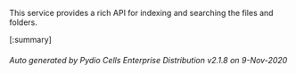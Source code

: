 






This service provides a rich API for indexing and searching the files and folders.

[:summary]

###### Auto generated by Pydio Cells Enterprise Distribution v2.1.8 on 9-Nov-2020
